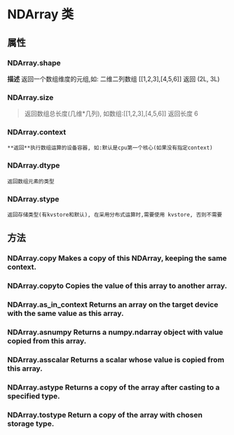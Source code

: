 # NDArray 类


## 属性

### NDArray.shape
**描述**    返回一个数组维度的元组,如: 二维二列数组 [[1,2,3],[4,5,6]]  返回 (2L, 3L)
### NDArray.size
>    返回数组总长度(几维*几列), 如数组:[[1,2,3],[4,5,6]]  返回长度 6
### NDArray.context
    **返回**执行数组运算的设备容器, 如:默认是cpu第一个核心(如果没有指定context)
### NDArray.dtype
    返回数组元素的类型
### NDArray.stype
    返回存储类型(有kvstore和默认), 在采用分布式运算时,需要使用 kvstore, 否则不需要



## 方法

### NDArray.copy	Makes a copy of this NDArray, keeping the same context.

### NDArray.copyto	Copies the value of this array to another array.

### NDArray.as_in_context	Returns an array on the target device with the same value as this array.

### NDArray.asnumpy	Returns a numpy.ndarray object with value copied from this array.

### NDArray.asscalar	Returns a scalar whose value is copied from this array.

### NDArray.astype	Returns a copy of the array after casting to a specified type.

### NDArray.tostype	Return a copy of the array with chosen storage type.



